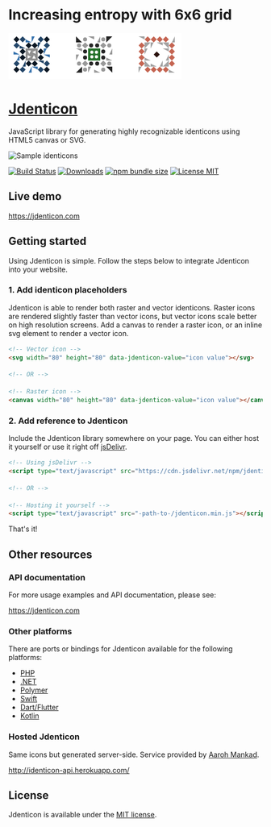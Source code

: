 # Increasing entropy with 6x6 grid
![Alt text](6x6_jdenticon.png?raw=true "")

# [Jdenticon](https://jdenticon.com)
JavaScript library for generating highly recognizable identicons using HTML5 canvas or SVG.

![Sample identicons](https://jdenticon.com/hosted/github-samples.png)

[![Build Status](https://travis-ci.org/dmester/jdenticon.svg?branch=master)](https://travis-ci.org/dmester/jdenticon)
[![Downloads](https://img.shields.io/npm/dt/jdenticon.svg)](https://www.npmjs.com/package/jdenticon)
[![npm bundle size](https://img.shields.io/bundlephobia/min/jdenticon.svg)](https://bundlephobia.com/result?p=jdenticon)
[![License MIT](https://img.shields.io/badge/license-MIT-green.svg)](https://github.com/dmester/jdenticon/blob/master/LICENSE)

## Live demo
https://jdenticon.com

## Getting started
Using Jdenticon is simple. Follow the steps below to integrate Jdenticon into your website.

### 1. Add identicon placeholders
Jdenticon is able to render both raster and vector identicons. Raster icons are rendered 
slightly faster than vector icons, but vector icons scale better on high resolution screens.
Add a canvas to render a raster icon, or an inline svg element to render a vector icon.

```HTML
<!-- Vector icon -->
<svg width="80" height="80" data-jdenticon-value="icon value"></svg>

<!-- OR -->

<!-- Raster icon -->
<canvas width="80" height="80" data-jdenticon-value="icon value"></canvas>
```

### 2. Add reference to Jdenticon
Include the Jdenticon library somewhere on your page. You can either host it yourself or 
use it right off [jsDelivr](https://www.jsdelivr.com).

```HTML
<!-- Using jsDelivr -->
<script type="text/javascript" src="https://cdn.jsdelivr.net/npm/jdenticon@2.2.0"></script>

<!-- OR -->

<!-- Hosting it yourself -->
<script type="text/javascript" src="-path-to-/jdenticon.min.js"></script>
```
That's it!

## Other resources
### API documentation
For more usage examples and API documentation, please see:

https://jdenticon.com

### Other platforms
There are ports or bindings for Jdenticon available for the following platforms:

* [PHP](https://github.com/dmester/jdenticon-php/)
* [.NET](https://github.com/dmester/jdenticon-net/)
* [Polymer](https://github.com/GeoloeG/identicon-element)
* [Swift](https://github.com/aleph7/jdenticon-swift)
* [Dart/Flutter](https://pub.dartlang.org/packages/jdenticon_dart)
* [Kotlin](https://github.com/WycliffeAssociates/jdenticon-kotlin)

### Hosted Jdenticon
Same icons but generated server-side. Service provided by [Aaroh Mankad](https://github.com/aarohmankad).

http://identicon-api.herokuapp.com/

## License
Jdenticon is available under the [MIT license](https://github.com/dmester/jdenticon/blob/master/LICENSE).

